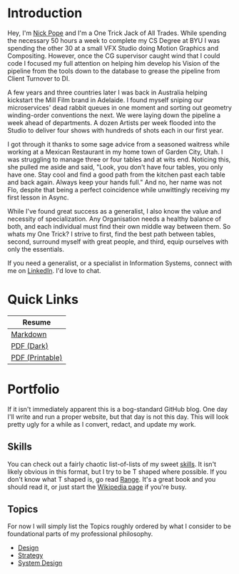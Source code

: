 # Introduction

Hey, I'm [Nick Pope](www.linkedin.com/in/nickkpope) and I'm a One Trick Jack of All Trades. While spending the necessary 50 hours a week to complete my CS Degree at BYU I was spending the other 30 at a small VFX Studio doing Motion Graphics and Compositing. However, once the CG supervisor caught wind that I could code I focused my full attention on helping him develop his Vision of the pipeline from the tools down to the database to grease the pipeline from Client Turnover to DI.

A few years and three countries later I was back in Australia helping kickstart the Mill Film brand in Adelaide. I found myself sniping our microservices' dead rabbit queues in one moment and sorting out geometry winding-order conventions the next. We were laying down the pipeline a week ahead of departments. A dozen Artists per week flooded into the Studio to deliver four shows with hundreds of shots each in our first year.

I got through it thanks to some sage advice from a seasoned waitress while working at a Mexican Restaurant in my home town of Garden City, Utah. I was struggling to manage three or four tables and at wits end. Noticing this, she pulled me aside and said, "Look, you don't have four tables, you only have one. Stay cool and find a good path from the kitchen past each table and back again. Always keep your hands full." And no, her name was not Flo, despite that being a perfect coincidence while unwittingly receiving my first lesson in Async.

While I've found great success as a generalist, I also know the value and necessity of specialization. Any Organisation needs a healthy balance of both, and each individual must find their own middle way between them. So whats my One Trick? I strive to first, find the best path between tables, second, surround myself with great people, and third, equip ourselves with only the essentials.

If you need a generalist, or a specialist in Information Systems, connect with me on [LinkedIn](www.linkedin.com/in/nickkpope). I'd love to chat.


# Quick Links

| Resume |
|-|
| [Markdown](./resume_2025.md) |
| [PDF (Dark)](https://raw.githubusercontent.com/onetrickjack/persona/refs/heads/main/resume_2025_dark.pdf) |
| [PDF (Printable)](https://raw.githubusercontent.com/onetrickjack/persona/refs/heads/main/resume_2025_dark.pdf) |


# Portfolio

If it isn't immediately apparent this is a bog-standard GitHub blog. One day I'll write and run a proper website, but that day is not this day. This will look pretty ugly for a while as I convert, redact, and update my work.


## Skills

You can check out a fairly chaotic list-of-lists of my sweet [skills](https://onetrickjack.github.io/persona/Skills.md). It isn't likely obvious in this format, but I try to be T shaped where possible. If you don't know what T shaped is, go read [Range](https://www.google.com/search?&q=range%20book). It's a great book and you should read it, or just start the [Wikipedia page](https://en.wikipedia.org/wiki/Range:_Why_Generalists_Triumph_in_a_Specialized_World) if you're busy.

## Topics

For now I will simply list the Topics roughly ordered by what I consider to be foundational parts of my professional philosophy.

* [Design](./Topics/Design.md)
* [Strategy](./Topics/Strategy.md)
* [System Design](./Topics/System_Design.md)


